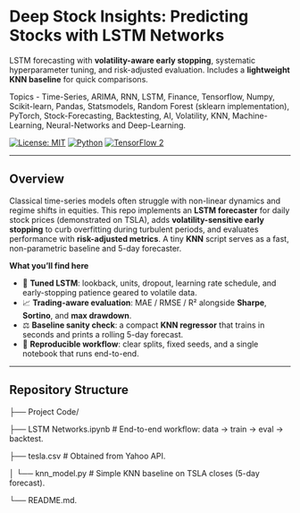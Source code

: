 # Deep Stock Insights: Predicting Stocks with LSTM Networks

LSTM forecasting with **volatility-aware early stopping**, systematic hyperparameter tuning, and risk-adjusted evaluation. Includes a **lightweight KNN baseline** for quick comparisons.

Topics - Time-Series, ARIMA, RNN, LSTM, Finance, Tensorflow, Numpy, Scikit-learn, Pandas, Statsmodels, Random Forest (sklearn implementation), PyTorch, Stock-Forecasting, Backtesting, AI, Volatility, KNN, Machine-Learning, Neural-Networks and Deep-Learning.


[![License: MIT](https://img.shields.io/badge/License-MIT-green.svg)](#license)
[![Python](https://img.shields.io/badge/Python-3.8%2B-blue.svg)](#requirements)
[![TensorFlow 2](https://img.shields.io/badge/TensorFlow-2.x-orange.svg)](#requirements)

---

## Overview

Classical time-series models often struggle with non-linear dynamics and regime shifts in equities. This repo implements an **LSTM forecaster** for daily stock prices (demonstrated on TSLA), adds **volatility-sensitive early stopping** to curb overfitting during turbulent periods, and evaluates performance with **risk-adjusted metrics**. A tiny **KNN** script serves as a fast, non-parametric baseline and 5-day forecaster.

**What you’ll find here**

- 🧠 **Tuned LSTM**: lookback, units, dropout, learning rate schedule, and early-stopping patience geared to volatile data.
- 📈 **Trading-aware evaluation**: MAE / RMSE / R² alongside **Sharpe**, **Sortino**, and **max drawdown**.
- ⚖️ **Baseline sanity check**: a compact **KNN regressor** that trains in seconds and prints a rolling 5-day forecast.
- 🔁 **Reproducible workflow**: clear splits, fixed seeds, and a single notebook that runs end-to-end.

---

## Repository Structure

├── Project Code/

├── LSTM Networks.ipynb # End-to-end workflow: data → train → eval → backtest.

├── tesla.csv # Obtained from Yahoo API.

│ └── knn_model.py # Simple KNN baseline on TSLA closes (5-day forecast).


└── README.md.
